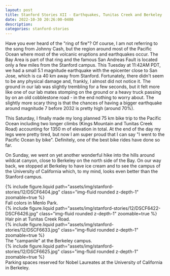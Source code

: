 ```yaml
---
layout: post
title: Stanford Stories XII - Earthquakes, Tunitas Creek and Berkeley
date: 2022-10-30 20:26:00-0400
description:
categories: stanford-stories
---
```


Have you ever heard of the "ring of fire"? Of course, I am not referring to the song from Johnny Cash,
but the region around most of the Pacific Ocean where most of the volcanic eruptions and earthquakes
occur.
The Bay Area is part of that ring and the famous San Andreas Fault is located only a few miles from
the Stanford campus.
This Tuesday at 11:42AM PDT, we had a small 5.1 magnitude earthquake with the epicenter close to
San Jose, which is ca 40 km away from Stanford.
Fortunately, there didn't seem to be any physical damage and, frankly, I almost did not notice it.
The ground in our lab was slightly trembling for a few seconds, but it felt more like one of
our lab mates stomping on the ground or a heavy truck passing by on an old cobblestone road - in the end
nothing to worry about.
The slightly more scary thing is that the chances of having a bigger earthquake around magnitude 7 before 2032 is
pretty high (around 70%).

This Saturday, I finally made my long planned 75 km bike trip to the Pacific Ocean including two longer
climbs (Kings Mountain and Tunitas Creek Road) accounting for 1350 m of elevation in total.
At the end of the day my legs were pretty tired, but now I am super proud that I can say
"I went to the Pacific Ocean by bike". Definitely, one of the best bike rides have done so far.

On Sunday, we went on yet another wonderful hike into the hills around wildcat canyon, close to
Berkeley on the north side of the Bay.
On our way back, we stopped at Berkeley to have ice cream and to see the campus of the University
of California which, to my mind, looks even better than the Stanford campus.

<div class="row mt-3">
    <div class="col-sm mt-3 mt-md-0">
        {% include figure.liquid path="assets/img/stanford-stories/12/DSCF6404.jpg" class="img-fluid rounded z-depth-1" zoomable=true %}
    </div>
</div>
<div class="caption">
    Fall colors in Menlo Park.
</div>
<div class="row mt-3">
    <div class="col-sm mt-3 mt-md-0">
        {% include figure.liquid path="assets/img/stanford-stories/12/DSCF6422-DSCF6426.jpg" class="img-fluid rounded z-depth-1" zoomable=true %}
    </div>
</div>
<div class="caption">
    Hair pin at Tunitas Creek Road.
</div>

<div class="row mt-3">
    <div class="col-sm mt-3 mt-md-0">
        {% include figure.liquid path="assets/img/stanford-stories/12/DSCF6633.jpg" class="img-fluid rounded z-depth-1" zoomable=true %}
    </div>
</div>
<div class="caption">
    The "campanile" at the Berkeley campus.
</div>

<div class="row mt-3">
    <div class="col-sm mt-3 mt-md-0">
        {% include figure.liquid path="assets/img/stanford-stories/12/DSCF6625.jpg" class="img-fluid rounded z-depth-1" zoomable=true %}
    </div>
</div>
<div class="caption">
    Parking spaces reserved for Nobel Laureates at the University of California in Berkeley.
</div>
